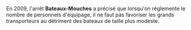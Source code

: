En 2009, l'arrêt **Bateaux-Mouches** a précisé que lorsqu'on réglemente le nombre de personnels d'équipage, il ne faut pas favoriser les grands transporteurs au détriment des bateaux de taille plus modeste.